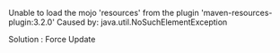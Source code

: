 Unable to load the mojo 'resources' from the plugin 'maven-resources-plugin:3.2.0'
Caused by: java.util.NoSuchElementException

Solution : Force Update
